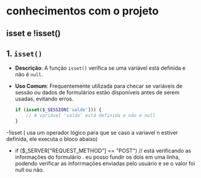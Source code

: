 # conhecimentos com o projeto

## isset  e !isset()
## 1. `isset()`
- **Descrição**: A função `isset()` verifica se uma variável está definida e não é `null`.
- **Uso Comum**: Frequentemente utilizada para checar se variáveis de sessão ou dados de formulários estão disponíveis antes de serem usadas, evitando erros.

  ```php
  if (isset($_SESSION['saldo'])) {
      // A variável 'saldo' está definida e não é null
  }
  
-!isset ( usa um operador lógico para que se caso a variavel n estiver definida, ele executa o bloco abaixo)



 - if ($_SERVER["REQUEST_METHOD"] == "POST") // está verificando as informações do formulário
   . eu posso fundir os dois em uma linha, podendo verificar as inforrmações enviadas pelo usuário e se o valor foi null ou não.